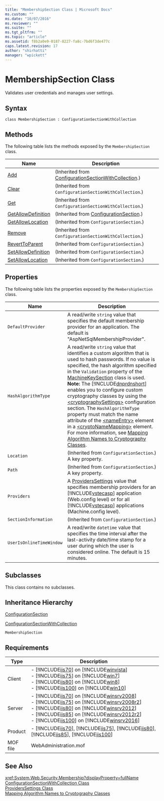 ```yaml
---
title: "MembershipSection Class | Microsoft Docs"
ms.custom: ""
ms.date: "10/07/2016"
ms.reviewer: ""
ms.suite: ""
ms.tgt_pltfrm: ""
ms.topic: "article"
ms.assetid: f8b2a0e9-0187-8227-fa8c-7bd6f3de477c
caps.latest.revision: 17
author: "shirhatti"
manager: "wpickett"
---
```

# MembershipSection Class
Validates user credentials and manages user settings.  
  
## Syntax  
  
```vbs  
class MembershipSection : ConfigurationSectionWithCollection  
```  
  
## Methods  
 The following table lists the methods exposed by the `MembershipSection` class.  
  
|Name|Description|  
|----------|-----------------|  
|[Add](../../reference/admin/configurationsectionwithcollection-add-method.md)|(Inherited from [ConfigurationSectionWithCollection](../../reference/admin/configurationsectionwithcollection-class.md).)|  
|[Clear](../../reference/admin/configurationsectionwithcollection-clear-method.md)|(Inherited from `ConfigurationSectionWithCollection`.)|  
|[Get](../../reference/admin/configurationsectionwithcollection-get-method.md)|(Inherited from `ConfigurationSectionWithCollection`.)|  
|[GetAllowDefinition](../../reference/admin/configurationsection-getallowdefinition-method.md)|(Inherited from [ConfigurationSection](../../reference/admin/configurationsection-class1.md).)|  
|[GetAllowLocation](../../reference/admin/configurationsection-getallowlocation-method.md)|(Inherited from `ConfigurationSection`.)|  
|[Remove](../../reference/admin/configurationsectionwithcollection-remove-method.md)|(Inherited from `ConfigurationSectionWithCollection`.)|  
|[RevertToParent](../../reference/admin/configurationsection-reverttoparent-method.md)|(Inherited from `ConfigurationSection`.)|  
|[SetAllowDefinition](../../reference/admin/configurationsection-setallowdefinition-method.md)|(Inherited from `ConfigurationSection`.)|  
|[SetAllowLocation](../../reference/admin/configurationsection-setallowlocation-method.md)|(Inherited from `ConfigurationSection`.)|  
  
## Properties  
 The following table lists the properties exposed by the `MembershipSection` class.  
  
|Name|Description|  
|----------|-----------------|  
|`DefaultProvider`|A read/write `string` value that specifies the default membership provider for an application. The default is "AspNetSqlMembershipProvider".|  
|`HashAlgorithmType`|A read/write `string` value that identifies a custom algorithm that is used to hash passwords. If no value is specified, the hash algorithm specified in the `Validation` property of the [MachineKeySection](../../reference/admin/machinekeysection-class.md) class is used. **Note:**  The [!INCLUDE[dnprdnshort](../../reference/admin/includes/dnprdnshort-md.md)] enables you to configure custom cryptography classes by using the [\<cryptographySettings>](http://go.microsoft.com/fwlink/?LinkId=70955) configuration section. The `HashAlgorithmType` property must match the name attribute of the [\<nameEntry>](http://go.microsoft.com/fwlink/?LinkId=70956) element in a [\<cryptoNameMapping>](http://go.microsoft.com/fwlink/?LinkId=70957) element. For more information, see [Mapping Algorithm Names to Cryptography Classes](http://go.microsoft.com/fwlink/?LinkId=70954).|  
|`Location`|(Inherited from `ConfigurationSection`.) A key property.|  
|`Path`|(Inherited from `ConfigurationSection`.) A key property.|  
|`Providers`|A [ProvidersSettings](../../reference/admin/providerssettings-class.md) value that specifies membership providers for an [!INCLUDE[vstecasp](../../reference/includes/vstecasp-md.md)] application (Web.config level) or for all [!INCLUDE[vstecasp](../../reference/includes/vstecasp-md.md)] applications (Machine.config level).|  
|`SectionInformation`|(Inherited from `ConfigurationSection`.)|  
|`UserIsOnlineTimeWindow`|A read/write `datetime` value that specifies the time interval after the last-activity date/time stamp for a user during which the user is considered online. The default is 15 minutes.|  
  
## Subclasses  
 This class contains no subclasses.  
  
## Inheritance Hierarchy  
 [ConfigurationSection](../../reference/admin/configurationsection-class1.md)  
  
 [ConfigurationSectionWithCollection](../../reference/admin/configurationsectionwithcollection-class.md)  
  
 `MembershipSection`  
  
## Requirements  
  
|Type|Description|  
|----------|-----------------|  
|Client|-   [!INCLUDE[iis70](../../reference/admin/includes/iis70-md.md)] on [!INCLUDE[winvista](../../reference/admin/includes/winvista-md.md)]<br />-   [!INCLUDE[iis75](../../reference/admin/includes/iis75-md.md)] on [!INCLUDE[win7](../../reference/admin/includes/win7-md.md)]<br />-   [!INCLUDE[iis80](../../reference/admin/includes/iis80-md.md)] on [!INCLUDE[win8](../../reference/admin/includes/win8-md.md)]<br />-   [!INCLUDE[iis100](../../reference/admin/includes/iis100-md.md)] on [!INCLUDE[win10](../../reference/admin/includes/win10-md.md)]|  
|Server|-   [!INCLUDE[iis70](../../reference/admin/includes/iis70-md.md)] on [!INCLUDE[winsrv2008](../../reference/admin/includes/winsrv2008-md.md)]<br />-   [!INCLUDE[iis75](../../reference/admin/includes/iis75-md.md)] on [!INCLUDE[winsrv2008r2](../../reference/admin/includes/winsrv2008r2-md.md)]<br />-   [!INCLUDE[iis80](../../reference/admin/includes/iis80-md.md)] on [!INCLUDE[winsrv2012](../../reference/admin/includes/winsrv2012-md.md)]<br />-   [!INCLUDE[iis85](../../reference/admin/includes/iis85-md.md)] on [!INCLUDE[winsrv2012r2](../../reference/admin/includes/winsrv2012r2-md.md)]<br />-   [!INCLUDE[iis100](../../reference/admin/includes/iis100-md.md)] on [!INCLUDE[winsrv2016](../../reference/admin/includes/winsrv2016-md.md)]|  
|Product|-   [!INCLUDE[iis70](../../reference/admin/includes/iis70-md.md)], [!INCLUDE[iis75](../../reference/admin/includes/iis75-md.md)], [!INCLUDE[iis80](../../reference/admin/includes/iis80-md.md)], [!INCLUDE[iis85](../../reference/admin/includes/iis85-md.md)], [!INCLUDE[iis100](../../reference/admin/includes/iis100-md.md)]|  
|MOF file|WebAdministration.mof|  
  
## See Also  
 <xref:System.Web.Security.Membership?displayProperty=fullName>   
 [ConfigurationSectionWithCollection Class](../../reference/admin/configurationsectionwithcollection-class.md)   
 [ProvidersSettings Class](../../reference/admin/providerssettings-class.md)   
 [Mapping Algorithm Names to Cryptography Classes](http://go.microsoft.com/fwlink/?LinkId=70954)